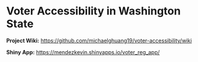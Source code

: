 # Voter Accessibility in Washington State

<b>Project Wiki:</b> https://github.com/michaelghuang19/voter-accessibility/wiki

<b>Shiny App:</b> https://mendezkevin.shinyapps.io/voter_reg_app/
